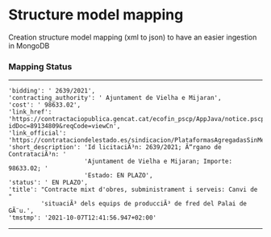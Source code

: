 # Structure model mapping
Creation structure model mapping (xml to json) to have an easier ingestion in MongoDB


### Mapping Status

---------------------
    'bidding': ' 2639/2021',
    'contracting_authority': ' Ajuntament de Vielha e Mijaran',
    'cost': ' 98633.02',
    'link_href': 'https://contractaciopublica.gencat.cat/ecofin_pscp/AppJava/notice.pscp?idDoc=89134809&reqCode=viewCn',
    'link_official': 'https://contrataciondelestado.es/sindicacion/PlataformasAgregadasSinMenores/8433130',
    'short_description': 'Id licitaciÃ³n: 2639/2021; Ã“rgano de ContrataciÃ³n: '
                         'Ajuntament de Vielha e Mijaran; Importe: 98633.02; '
                         'Estado: EN PLAZO',
    'status': ' EN PLAZO',
    'title': "Contracte mixt d'obres, subministrament i serveis: Canvi de "
             'situaciÃ³ dels equips de producciÃ³ de fred del Palai de GÃ¨u.',
    'tmstmp': '2021-10-07T12:41:56.947+02:00'
    
---------------------
